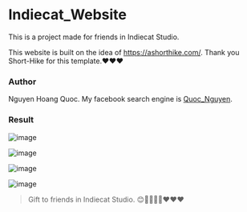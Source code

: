 # Indiecat_Website
This is a project made for friends in Indiecat Studio. 

This website is built on the idea of https://ashorthike.com/. Thank you Short-Hike for this template.❤❤❤

### Author

Nguyen Hoang Quoc. My facebook search engine is [Quoc_Nguyen](https://www.facebook.com/nhquoc99).  

### Result

![image](https://user-images.githubusercontent.com/71802115/131776718-8d746a5d-7871-4399-bdca-eaed26261882.png)  

![image](https://user-images.githubusercontent.com/71802115/131776751-dcaeb27a-448b-447d-93ba-288d7fa93fed.png)  

![image](https://user-images.githubusercontent.com/71802115/131776780-d42f7cf3-7bc6-4fed-9b85-445521580854.png)  

![image](https://user-images.githubusercontent.com/71802115/131776830-9f973a19-16c4-4c0c-b43a-da2d19b600b1.png)

> Gift to friends in Indiecat Studio. 😊🐱‍🚀🐱‍🚀❤❤❤


